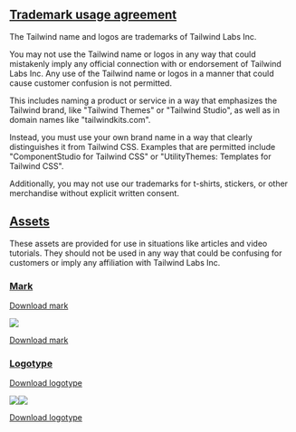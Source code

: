 <!--$-->

<!--/$-->

## [Trademark usage agreement](#trademark-usage-agreement)

The Tailwind name and logos are trademarks of Tailwind Labs Inc.

You may not use the Tailwind name or logos in any way that could mistakenly imply any official connection with or endorsement of Tailwind Labs Inc. Any use of the Tailwind name or logos in a manner that could cause customer confusion is not permitted.

This includes naming a product or service in a way that emphasizes the Tailwind brand, like "Tailwind Themes" or "Tailwind Studio", as well as in domain names like "tailwindkits.com".

Instead, you must use your own brand name in a way that clearly distinguishes it from Tailwind CSS. Examples that are permitted include "ComponentStudio for Tailwind CSS" or "UtilityThemes: Templates for Tailwind CSS".

Additionally, you may not use our trademarks for t-shirts, stickers, or other merchandise without explicit written consent.

## [Assets](#assets)

These assets are provided for use in situations like articles and video tutorials. They should not be used in any way that could be confusing for customers or imply any affiliation with Tailwind Labs Inc.

### [Mark](#mark)

[Download mark](/_next/static/media/tailwindcss-mark.d52e9897.svg)

[![](/_next/static/media/tailwindcss-mark.d52e9897.svg)](/_next/static/media/tailwindcss-mark.d52e9897.svg)

[Download mark](/_next/static/media/tailwindcss-mark.d52e9897.svg)

### [Logotype](#logotype)

[Download logotype](/_next/static/media/tailwindcss-logotype.a1069bda.svg)

[![](/_next/static/media/tailwindcss-logotype.a1069bda.svg)![](/_next/static/media/tailwindcss-logotype-white.830c8e49.svg)](/_next/static/media/tailwindcss-logotype.a1069bda.svg)

[Download logotype](/brand/tailwindcss-logotype.zip)

<!--$-->

<!--/$-->

